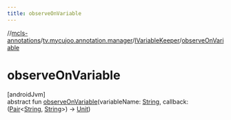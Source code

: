 ```yaml
---
title: observeOnVariable
---
```

//[mcls-annotations](../../../index.html)/[tv.mycujoo.annotation.manager](../index.html)/[IVariableKeeper](index.html)/[observeOnVariable](observe-on-variable.html)



# observeOnVariable



[androidJvm]\
abstract fun [observeOnVariable](observe-on-variable.html)(variableName: [String](https://kotlinlang.org/api/latest/jvm/stdlib/kotlin/-string/index.html), callback: ([Pair](https://kotlinlang.org/api/latest/jvm/stdlib/kotlin/-pair/index.html)&lt;[String](https://kotlinlang.org/api/latest/jvm/stdlib/kotlin/-string/index.html), [String](https://kotlinlang.org/api/latest/jvm/stdlib/kotlin/-string/index.html)&gt;) -&gt; [Unit](https://kotlinlang.org/api/latest/jvm/stdlib/kotlin/-unit/index.html))




